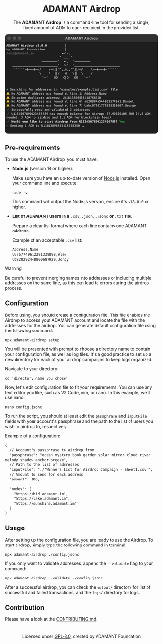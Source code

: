 <h1 align="center">ADAMANT Airdrop</h1>

<p align="center">
  The <b>ADAMANT Airdrop</b> is a command-line tool for sending a single, <br>fixed amount of ADM to each recipient in the provided list.
</p>

<p align="center">
  <img src="./screenshot.png" width="600">
</p>

## Pre-requirements

To use the ADAMANT Airdrop, you must have:

- **Node.js** (version 18 or higher).

  Make sure you have an up-to-date version of [Node.js](https://nodejs.org) installed. Open your command line and execute:

  ```
  node -v
  ```

  This command will output the Node.js version, ensure it's `v18.0.0` or higher.

- **List of ADAMANT users in a** `.csv`, `.json`, `.jsonc` **or** `.txt` **file.**

  Prepare a clear list format where each line contains one ADAMANT address.

  Example of an acceptable `.csv` list:

  ```
  Address,Name
  U7767749612291339898,Alex
  U5820292448800687929,Jonty
  ```

> [!WARNING]
> Be careful to prevent merging names into addresses or including multiple addresses on the same line, as this can lead to errors during the airdrop process.

## Configuration

Before using, you should create a configuration file. This file enables the Airdrop to access your ADAMANT account and locate the file with the addresses for the airdrop. You can generate default configuration file using the following command:

```
npx adamant-airdrop setup
```

You will be presented with prompt to choose a directory name to contain your configuration file, as well as log files. It's a good practice to set up a new directory for each of your airdrop campaigns to keep logs organized.

Navigate to your directory:

```
cd 'directory_name_you_chose'
```

Now, let's edit configuration file to fit your requirements. You can use any text editor you like, such as VS Code, vim, or nano. In this example, we'll use nano:

```
nano config.jsonc
```

To run the script, you should at least edit the `passphrase` and `inputFile` fields with your account's passphrase and the path to the list of users you wish to airdrop to, respectively.

Example of a configuration:

```jsonc
{
  // Account's passphrase to airdrop from
  "passphrase": "ocean mystery book garden solar mirror cloud river melody shadow anchor breeze",
  // Path to the list of addresses
  "inputFile": "./'Winners List for Airdrop Campaign - Sheet1.csv'",
  // Amount to send for each address
  "amount": 100,

  "nodes": [
    "https://bid.adamant.im",
    "https://lake.adamant.im",
    "https://sunshine.adamant.im"
  ]
}
```

## Usage

After setting up the configuration file, you are ready to use the Airdrop. To start airdrop, simply type the following command in terminal:

```
npx adamant-airdrop ./config.jsonc
```

If you only want to validate addresses, append the `--validate` flag to your command:

```
npx adamant-airdrop --validate ./config.jsonc
```

After a successful airdrop, you can check the `output/` directory for list of successful and failed transactions, and the `logs/` directory for logs.

## Contribution

Please have a look at the [CONTRIBUTING.md](./.github/CONTRIBUTING.md).

<h1></h1>

<p align="center">Licensed under <a href="./LICENSE">GPL-3.0</a>, created by ADAMANT Foundation</p>
